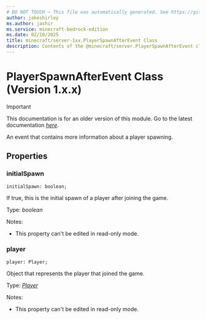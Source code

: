 ```yaml
---
# DO NOT TOUCH — This file was automatically generated. See https://github.com/mojang/minecraftapidocsgenerator to modify descriptions, examples, etc.
author: jakeshirley
ms.author: jashir
ms.service: minecraft-bedrock-edition
ms.date: 02/10/2025
title: minecraft/server-1xx.PlayerSpawnAfterEvent Class
description: Contents of the @minecraft/server.PlayerSpawnAfterEvent class (Version 1.x.x).
---
```

# PlayerSpawnAfterEvent Class (Version 1.x.x)

> [!IMPORTANT]
> This documentation is for an older version of this module. Go to the latest documentation [*here*](../../../scriptapi/minecraft/server/PlayerSpawnAfterEvent.md).

An event that contains more information about a player spawning.

## Properties

### **initialSpawn**
`initialSpawn: boolean;`

If true, this is the initial spawn of a player after joining the game.

Type: *boolean*

Notes:
  - This property can't be edited in read-only mode.

### **player**
`player: Player;`

Object that represents the player that joined the game.

Type: [*Player*](Player.md)

Notes:
  - This property can't be edited in read-only mode.
